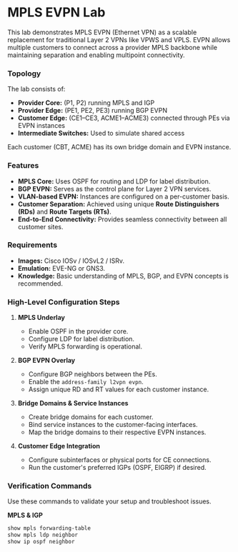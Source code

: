 # MPLS EVPN Lab

This lab demonstrates MPLS EVPN (Ethernet VPN) as a scalable replacement for traditional Layer 2 VPNs like VPWS and VPLS. EVPN allows multiple customers to connect across a provider MPLS backbone while maintaining separation and enabling multipoint connectivity.

### Topology

The lab consists of:

* **Provider Core:** (P1, P2) running MPLS and IGP
* **Provider Edge:** (PE1, PE2, PE3) running BGP EVPN
* **Customer Edge:** (CE1–CE3, ACME1–ACME3) connected through PEs via EVPN instances
* **Intermediate Switches:** Used to simulate shared access

Each customer (CBT, ACME) has its own bridge domain and EVPN instance.

### Features

* **MPLS Core:** Uses OSPF for routing and LDP for label distribution.
* **BGP EVPN:** Serves as the control plane for Layer 2 VPN services.
* **VLAN-based EVPN:** Instances are configured on a per-customer basis.
* **Customer Separation:** Achieved using unique **Route Distinguishers (RDs)** and **Route Targets (RTs)**.
* **End-to-End Connectivity:** Provides seamless connectivity between all customer sites.

### Requirements

* **Images:** Cisco IOSv / IOSvL2 / ISRv.
* **Emulation:** EVE-NG or GNS3.
* **Knowledge:** Basic understanding of MPLS, BGP, and EVPN concepts is recommended.

### High-Level Configuration Steps

1.  **MPLS Underlay**
    * Enable OSPF in the provider core.
    * Configure LDP for label distribution.
    * Verify MPLS forwarding is operational.

2.  **BGP EVPN Overlay**
    * Configure BGP neighbors between the PEs.
    * Enable the `address-family l2vpn evpn`.
    * Assign unique RD and RT values for each customer instance.

3.  **Bridge Domains & Service Instances**
    * Create bridge domains for each customer.
    * Bind service instances to the customer-facing interfaces.
    * Map the bridge domains to their respective EVPN instances.

4.  **Customer Edge Integration**
    * Configure subinterfaces or physical ports for CE connections.
    * Run the customer's preferred IGPs (OSPF, EIGRP) if desired.

### Verification Commands

Use these commands to validate your setup and troubleshoot issues.

**MPLS & IGP**

```bash
show mpls forwarding-table
show mpls ldp neighbor
show ip ospf neighbor
